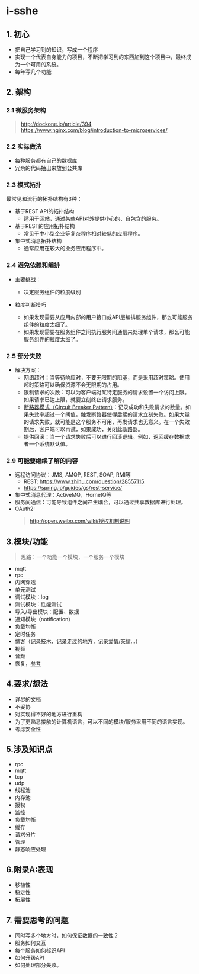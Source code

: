 # i-sshe

## 1. 初心
* 把自己学习到的知识，写成一个程序
* 实现一个代表自身能力的项目，不断把学习到的东西加到这个项目中，最终成为一个可用的系统。
* 每年写几个功能

## 2. 架构
### 2.1 微服务架构
> http://dockone.io/article/394  
> https://www.nginx.com/blog/introduction-to-microservices/  

### 2.2 实际做法
* 每种服务都有自己的数据库
* 冗余的代码抽出来放到公共库

### 2.3 模式拓扑
最常见和流行的拓扑结构有3种：
* 基于REST API的拓扑结构
    * 适用于网站，通过某些API对外提供小心的、自包含的服务。
* 基于REST的应用拓扑结构
    * 常见于中小型企业等复杂程序相对较低的应用程序。
* 集中式消息拓扑结构
    * 通常应用在较大的业务应用程序中。

### 2.4 避免依赖和编排
* 主要挑战：
    * 决定服务组件的粒度级别

* 粒度判断技巧
    * 如果发现需要从应用内部的用户接口或API层编排服务组件，那么可能服务组件的粒度太细了。
    * 如果发现需要在服务组件之间执行服务间通信来处理单个请求，那么可能服务组件的粒度太细了。


### 2.5 部分失败

* 解决方案：
  * 网络超时：当等待响应时，不要无限期的阻塞，而是采用超时策略。使用超时策略可以确保资源不会无限期的占用。
  * 限制请求的次数：可以为客户端对某特定服务的请求设置一个访问上限。如果请求已达上限，就要立刻终止请求服务。
  * [断路器模式（Circuit Breaker Pattern）](http://martinfowler.com/bliki/CircuitBreaker.html)：记录成功和失败请求的数量。如果失效率超过一个阈值，触发断路器使得后续的请求立刻失败。如果大量的请求失败，就可能是这个服务不可用，再发请求也无意义。在一个失效期后，客户端可以再试，如果成功，关闭此断路器。
  * 提供回滚：当一个请求失败后可以进行回滚逻辑。例如，返回缓存数据或者一个系统默认值。


### 2.9 可能要继续了解的内容
* 远程访问协议：JMS, AMQP, REST, SOAP, RMI等
    * REST: https://www.zhihu.com/question/28557115
    * https://spring.io/guides/gs/rest-service/
* 集中式消息代理：ActiveMQ，HornetQ等
* 服务间通信：可能导致组件之间产生耦合，可以通过共享数据库进行处理。
* OAuth2: 
  > http://open.weibo.com/wiki/授权机制说明


## 3.模块/功能
> 思路：一个功能一个模块，一个服务一个模块

* mqtt
* rpc
* 内网穿透
* 单元测试
* 调试模块：log
* 测试模块：性能测试
* 导入/导出模块：配置、数据
* 通知模块（notification）
* 负载均衡
* 定时任务
* 博客（记录技术，记录走过的地方，记录爱情/亲情...）
* 视频
* 音频
* 恢复，[参考](https://docs.nextcloud.com/server/13/developer_manual/app/repair.html)

## 4.要求/想法
* 详尽的文档
* 不妥协
* 对实现得不好的地方进行重构
* 为了更熟悉接触的计算机语言，可以不同的模块/服务采用不同的语言实现。
* 考虑安全性

## 5.涉及知识点
* rpc
* mqtt
* tcp
* udp
* 线程池
* 内存池
* 授权
* 监控
* 负载均衡
* 缓存
* 请求分片
* 管理
* 静态响应处理

## 6.附录A:表现
* 移植性
* 稳定性
* 拓展性


## 7. 需要思考的问题
* 同时写多个地方时，如何保证数据的一致性？
* 服务如何交互
* 每个服务如何标识API
* 如何升级API
* 如何处理部分失败。




